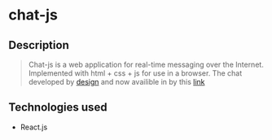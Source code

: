 # chat-js
## Description
>Chat-js is a web application for real-time messaging over the Internet. 
>Implemented with html + css + js for use in a browser.
>The chat developed by [design](https://www.figma.com/file/24EUnEHGEDNLdOcxg7ULwV/Chat?node-id=0%3A1) 
>and now availible in by this [link](https://upbeat-joliot-ff2d47.netlify.app)
## Technologies used
* React.js
